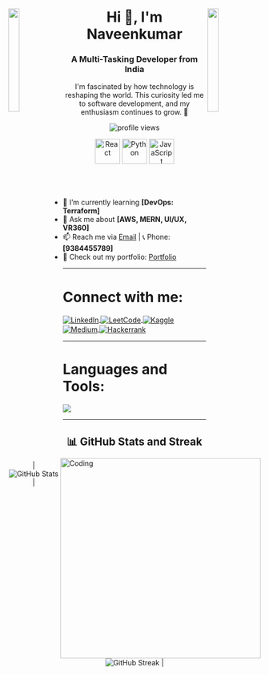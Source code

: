 <div>
<img align="left" src="https://user-images.githubusercontent.com/65187002/144930161-2f783401-8d27-4fdf-a2f7-cc0ba32f1f1f.gif" width="21%" height="23%" style="display:inline;">
<img align="right" src="https://user-images.githubusercontent.com/65187002/144930161-2f783401-8d27-4fdf-a2f7-cc0ba32f1f1f.gif" width="21%" height="23%" style="display:inline;">
<h1 align="center">Hi 👋, I'm Naveenkumar</h1>
<h3 align="center">A Multi-Tasking Developer from India</h3>
<p align="center">
    I'm fascinated by how technology is reshaping the world. This curiosity led me to software development, and my enthusiasm continues to grow. 🚀
</p>
</div>

<p align="center">
<img src="https://komarev.com/ghpvc/?username=your-github-username&label=Profile%20views&color=0e75b6&style=flat" alt="profile views" />
</p>

<div align="center">
<img src="https://techstack-generator.vercel.app/react-icon.svg" alt="React" width="50" height="50" />
<img src="https://techstack-generator.vercel.app/python-icon.svg" alt="Python" width="50" height="50" />
<img src="https://techstack-generator.vercel.app/js-icon.svg" alt="JavaScript" width="50" height="50" />
</div>

<br>
<img align="right" alt="Coding" width="400" src="https://user-images.githubusercontent.com/74038190/229223263-cf2e4b07-2615-4f87-9c38-e37600f8381a.gif">
<br><br>


- 🌱 I’m currently learning **[DevOps: Terraform]**  
- 💬 Ask me about **[AWS, MERN, UI/UX, VR360]**  
- 📫 Reach me via [Email](naveenkumarr2184@gmail.com) | 📞 Phone: **[9384455789]**  
- 📄 Check out my portfolio: [Portfolio](https://naveenkumarr21.github.io/PortfolioNaveenkumar/)  

---

<h1 align="left">Connect with me:</h1>
<p align="left">
<a href="https://www.linkedin.com/in/your-profile" target="blank">
<img align="center" src="https://img.shields.io/badge/LinkedIn-%230077B5.svg?style=flat&logo=linkedin&logoColor=white" alt="LinkedIn" />
</a>
<a href="https://leetcode.com/your-profile" target="blank">
<img align="center" src="https://img.shields.io/badge/LeetCode-000000?style=flat&logo=LeetCode&logoColor=#d16c06" alt="LeetCode" />
</a>
<a href="https://www.kaggle.com/your-profile" target="_blank">
<img align="center" src="https://img.shields.io/badge/Kaggle-035a7d?style=flat&logo=kaggle&logoColor=white" alt="Kaggle" />
</a>
<a href="https://your-blog-link.medium.com" target="blank">
<img align="center" src="https://img.shields.io/badge/Medium-12100E?logo=medium&logoColor=white" alt="Medium" />
</a>
<a href="https://www.hackerrank.com/profile/your-profile" target="blank">
<img align="center" src="https://img.shields.io/badge/-Hackerrank-00EA64?style=flat&logo=HackerRank&logoColor=white" alt="Hackerrank" />
</a>
</p>

---

<h1 align="left">Languages and Tools:</h1>
<a href="https://skillicons.dev">
<img src="https://skillicons.dev/icons?i=react,redux,js,ts,nodejs,express,mongodb,git,github,html,css,tailwind,python,docker,kubernetes,aws,azure,gcp,figma,xd,photoshop,aftereffects" />
</a>

---

<h2 align="center">📊 GitHub Stats and Streak</h2>
<div align="center">

| ![GitHub Stats](https://github-readme-stats.vercel.app/api?username=your-github-username&show_icons=true&theme=dark) | ![GitHub Streak](https://streak-stats.demolab.com/?user=your-github-username&theme=dark) |

</div>
